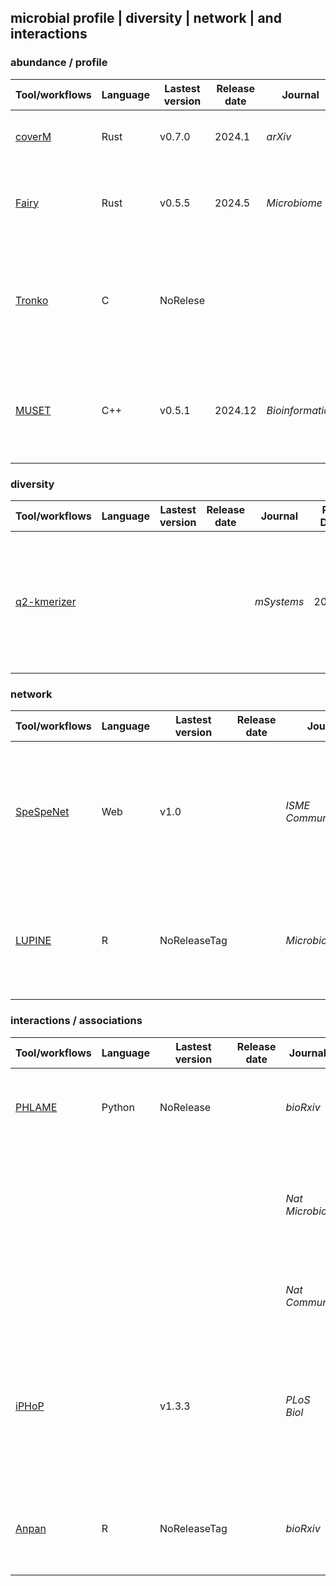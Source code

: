 ## microbial profile | diversity | network | and interactions

### abundance / profile
| Tool/workflows | Language | Lastest version | Release date | Journal | Pub Date | Paper title | Notes |
| -------------- | -------- | --------------- | ------------ | ------- | -------- | ----------- | ----- |
| [coverM](https://github.com/wwood/CoverM) | Rust | v0.7.0 | 2024.1 | _arXiv_ | 2025.1 | [CoverM: Read alignment statistics for metagenomics](https://doi.org/10.48550/arXiv.2501.11217)
| [Fairy](https://github.com/bluenote-1577/fairy) | Rust | v0.5.5 | 2024.5 | _Microbiome_ | 2024.8 | [Fairy: fast approximate coverage for multi-sample metagenomic binning.](https://doi.org/10.1186/s40168-024-01861-6)
| [Tronko](https://github.com/lpipes/tronko) | C | NoRelese |||| [A rapid phylogeny-based method for accurate community profiling of large-scale metabarcoding datasets](https://doi.org/10.7554/eLife.85794)
| [MUSET](https://github.com/CamilaDuitama/muset) | C++ | v0.5.1 | 2024.12 | _Bioinformatics_ | 2025.2 | [MUSET: Set of utilities for constructing abundance unitig matrices from sequencing data](https://doi.org/10.1093/bioinformatics/btaf054)


### diversity
| Tool/workflows | Language | Lastest version | Release date | Journal | Pub Date | Paper title | Notes |
| -------------- | -------- | --------------- | ------------ | ------- | -------- | ----------- | ----- |
| [q2-kmerizer](https://github.com/bokulich-lab/q2-kmerizer) |||| _mSystems_ | 2025.2 | [Integrating sequence composition information into microbial diversity analyses with k-mer frequency counting](https://doi.org/10.1128/msystems.01550-24)

### network
| Tool/workflows | Language | Lastest version | Release date | Journal | Pub Date | Paper title | Notes |
| -------------- | -------- | --------------- | ------------ | ------- | -------- | ----------- | ----- |
| [SpeSpeNet](https://tbb.bio.uu.nl/SpeSpeNet) | Web | v1.0 || _ISME Communications_ | 2025.2 | [SpeSpeNet: an interactive and user-friendly tool to create and explore microbial correlation networks](https://doi.org/10.1093/ismeco/ycaf036)
| [LUPINE](https://github.com/SarithaKodikara/LUPINE) | R | NoReleaseTag || _Microbiome_ | 2025.3 | [Microbial network inference for longitudinal microbiome studies with LUPINE](https://doi.org/10.1186/s40168-025-02041-w) | [tutorial](https://mixomics.org/2024/05/lupine/)


### interactions / associations
| Tool/workflows | Language | Lastest version | Release date | Journal | Pub Date | Paper title | Notes |
| -------------- | -------- | --------------- | ------------ | ------- | -------- | ----------- | ----- |
| [PHLAME](https://github.com/quevan/phlame) | Python | NoRelease|| _bioRxiv_ | 2025.2 | [Intraspecies associations from strain-rich metagenome samples](https://doi.org/10.1101/2025.02.07.636498)
||||| _Nat Microbiol_ | 2024.10 | [Prediction of strain level phage–host interactions across the Escherichia genus using only genomic information](https://doi.org/10.1038/s41564-024-01832-5) | [code and files](https://github.com/mdmparis/coli_phage_interactions_2023)
||||| _Nat Commun_ | 2024.5 | [Prediction of Klebsiella phage-host specificity at the strain level](https://doi.org/10.1038/s41467-024-48675-6) | [code and files](https://github.com/dimiboeckaerts/PhageHostLearn)
| [iPHoP](https://bitbucket.org/srouxjgi/iphop/) || v1.3.3 || _PLoS Biol_ | 2023.4 | [iPHoP: An integrated machine learning framework to maximize host prediction for metagenome-derived viruses of archaea and bacteria](https://doi.org/10.1371/journal.pbio.3002083)
| [Anpan](https://github.com/biobakery/anpan) | R | NoReleaseTag || _bioRxiv_ | 2025.7 | [Quantifying Metagenomic Strain Associations from Microbiomes with Anpan](https://doi.org/10.1101/2025.01.06.631550)